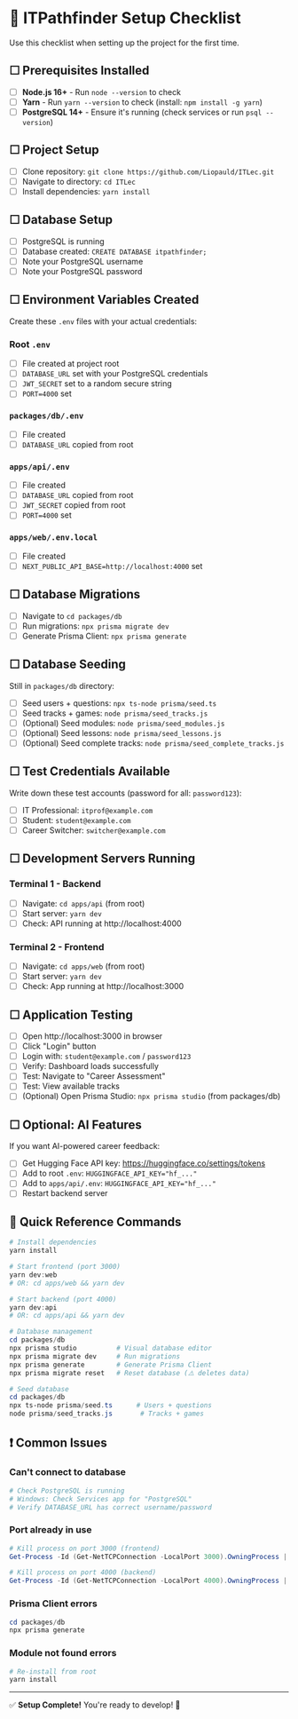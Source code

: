 # 🚀 ITPathfinder Setup Checklist

Use this checklist when setting up the project for the first time.

## ☐ Prerequisites Installed

- [ ] **Node.js 16+** - Run `node --version` to check
- [ ] **Yarn** - Run `yarn --version` to check (install: `npm install -g yarn`)
- [ ] **PostgreSQL 14+** - Ensure it's running (check services or run `psql --version`)

## ☐ Project Setup

- [ ] Clone repository: `git clone https://github.com/Liopauld/ITLec.git`
- [ ] Navigate to directory: `cd ITLec`
- [ ] Install dependencies: `yarn install`

## ☐ Database Setup

- [ ] PostgreSQL is running
- [ ] Database created: `CREATE DATABASE itpathfinder;`
- [ ] Note your PostgreSQL username
- [ ] Note your PostgreSQL password

## ☐ Environment Variables Created

Create these `.env` files with your actual credentials:

### Root `.env`
- [ ] File created at project root
- [ ] `DATABASE_URL` set with your PostgreSQL credentials
- [ ] `JWT_SECRET` set to a random secure string
- [ ] `PORT=4000` set

### `packages/db/.env`
- [ ] File created
- [ ] `DATABASE_URL` copied from root

### `apps/api/.env`
- [ ] File created
- [ ] `DATABASE_URL` copied from root
- [ ] `JWT_SECRET` copied from root
- [ ] `PORT=4000` set

### `apps/web/.env.local`
- [ ] File created
- [ ] `NEXT_PUBLIC_API_BASE=http://localhost:4000` set

## ☐ Database Migrations

- [ ] Navigate to `cd packages/db`
- [ ] Run migrations: `npx prisma migrate dev`
- [ ] Generate Prisma Client: `npx prisma generate`

## ☐ Database Seeding

Still in `packages/db` directory:

- [ ] Seed users + questions: `npx ts-node prisma/seed.ts`
- [ ] Seed tracks + games: `node prisma/seed_tracks.js`
- [ ] (Optional) Seed modules: `node prisma/seed_modules.js`
- [ ] (Optional) Seed lessons: `node prisma/seed_lessons.js`
- [ ] (Optional) Seed complete tracks: `node prisma/seed_complete_tracks.js`

## ☐ Test Credentials Available

Write down these test accounts (password for all: `password123`):

- [ ] IT Professional: `itprof@example.com`
- [ ] Student: `student@example.com`
- [ ] Career Switcher: `switcher@example.com`

## ☐ Development Servers Running

### Terminal 1 - Backend
- [ ] Navigate: `cd apps/api` (from root)
- [ ] Start server: `yarn dev`
- [ ] Check: API running at http://localhost:4000

### Terminal 2 - Frontend
- [ ] Navigate: `cd apps/web` (from root)
- [ ] Start server: `yarn dev`
- [ ] Check: App running at http://localhost:3000

## ☐ Application Testing

- [ ] Open http://localhost:3000 in browser
- [ ] Click "Login" button
- [ ] Login with: `student@example.com` / `password123`
- [ ] Verify: Dashboard loads successfully
- [ ] Test: Navigate to "Career Assessment"
- [ ] Test: View available tracks
- [ ] (Optional) Open Prisma Studio: `npx prisma studio` (from packages/db)

## ☐ Optional: AI Features

If you want AI-powered career feedback:

- [ ] Get Hugging Face API key: https://huggingface.co/settings/tokens
- [ ] Add to root `.env`: `HUGGINGFACE_API_KEY="hf_..."`
- [ ] Add to `apps/api/.env`: `HUGGINGFACE_API_KEY="hf_..."`
- [ ] Restart backend server

## 📝 Quick Reference Commands

```powershell
# Install dependencies
yarn install

# Start frontend (port 3000)
yarn dev:web
# OR: cd apps/web && yarn dev

# Start backend (port 4000)
yarn dev:api
# OR: cd apps/api && yarn dev

# Database management
cd packages/db
npx prisma studio          # Visual database editor
npx prisma migrate dev     # Run migrations
npx prisma generate        # Generate Prisma Client
npx prisma migrate reset   # Reset database (⚠️ deletes data)

# Seed database
cd packages/db
npx ts-node prisma/seed.ts      # Users + questions
node prisma/seed_tracks.js       # Tracks + games
```

## ❗ Common Issues

### Can't connect to database
```powershell
# Check PostgreSQL is running
# Windows: Check Services app for "PostgreSQL"
# Verify DATABASE_URL has correct username/password
```

### Port already in use
```powershell
# Kill process on port 3000 (frontend)
Get-Process -Id (Get-NetTCPConnection -LocalPort 3000).OwningProcess | Stop-Process

# Kill process on port 4000 (backend)
Get-Process -Id (Get-NetTCPConnection -LocalPort 4000).OwningProcess | Stop-Process
```

### Prisma Client errors
```powershell
cd packages/db
npx prisma generate
```

### Module not found errors
```powershell
# Re-install from root
yarn install
```

---

✅ **Setup Complete!** You're ready to develop! 🎉
